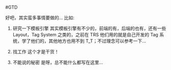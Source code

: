 #GTD 

好吧，其实蛮多事情要做的...
比如:

1. 研究一下模板引擎
	其实模板引擎有不少的，前端的有，后端的也有，还有一些 Layout，Tag System 之类的，之前在 TRS
他们用的就是自己开发的 Tag 系统，学了他们的，其他地方也用不到 T_T；不过理念可以参考一下...

2. 找工作
	这个才是干货！

3. 不能说的秘密 
	是呀，总不能什么都写在这里...